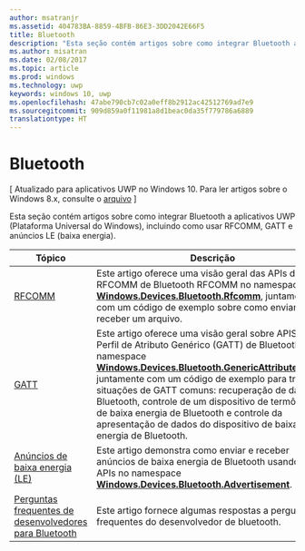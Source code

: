 ```yaml
---
author: msatranjr
ms.assetid: 404783BA-8859-4BFB-86E3-3DD2042E66F5
title: Bluetooth
description: "Esta seção contém artigos sobre como integrar Bluetooth a aplicativos UWP (Plataforma Universal do Windows), incluindo como usar RFCOMM, GATT e anúncios LE (baixa energia)."
ms.author: misatran
ms.date: 02/08/2017
ms.topic: article
ms.prod: windows
ms.technology: uwp
keywords: windows 10, uwp
ms.openlocfilehash: 47abe790cb7c02a0eff8b2912ac42512769ad7e9
ms.sourcegitcommit: 909d859a0f11981a8d1beac0da35f779786a6889
translationtype: HT
---
```

# <a name="bluetooth"></a>Bluetooth

\[ Atualizado para aplicativos UWP no Windows 10. Para ler artigos sobre o Windows 8.x, consulte o [arquivo](http://go.microsoft.com/fwlink/p/?linkid=619132) \]

Esta seção contém artigos sobre como integrar Bluetooth a aplicativos UWP (Plataforma Universal do Windows), incluindo como usar RFCOMM, GATT e anúncios LE (baixa energia).

|Tópico|Descrição|
|--------|------------------|
| [RFCOMM](send-or-receive-files-with-rfcomm.md)   | Este artigo oferece uma visão geral das APIs de RFCOMM de Bluetooth RFCOMM no namespace [**Windows.Devices.Bluetooth.Rfcomm**](https://msdn.microsoft.com/library/windows/apps/Dn263529), juntamente com um código de exemplo sobre como enviar ou receber um arquivo. |
| [GATT](gatt-scenarios.md) | Este artigo oferece uma visão geral sobre APIS de Perfil de Atributo Genérico (GATT) de Bluetooth no namespace [**Windows.Devices.Bluetooth.GenericAttributeProfile**](https://msdn.microsoft.com/library/windows/apps/Dn297685), juntamente com um código de exemplo para três situações de GATT comuns: recuperação de dados de Bluetooth, controle de um dispositivo de termômetro de baixa energia de Bluetooth e controle da apresentação de dados do dispositivo de baixa energia de Bluetooth. |
| [Anúncios de baixa energia (LE)](ble-beacon.md) | Este artigo demonstra como enviar e receber anúncios de baixa energia de Bluetooth usando as APIs no namespace [**Windows.Devices.Bluetooth.Advertisement**](https://msdn.microsoft.com/library/windows/apps/Dn894325).  | 
| [Perguntas frequentes de desenvolvedores para Bluetooth](bluetooth-dev-faq.md) | Este artigo fornece algumas respostas a perguntas frequentes do desenvolvedor de bluetooth. 
